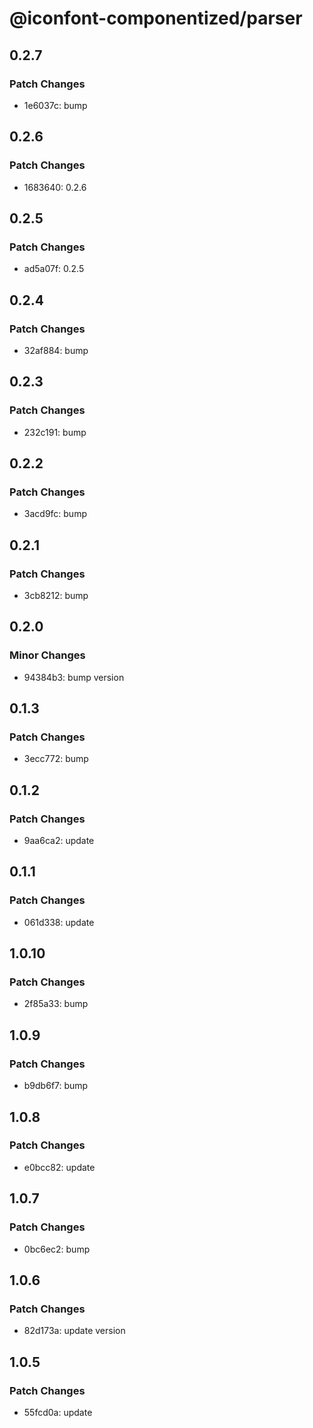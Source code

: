 # @iconfont-componentized/parser

## 0.2.7

### Patch Changes

-   1e6037c: bump

## 0.2.6

### Patch Changes

-   1683640: 0.2.6

## 0.2.5

### Patch Changes

-   ad5a07f: 0.2.5

## 0.2.4

### Patch Changes

-   32af884: bump

## 0.2.3

### Patch Changes

-   232c191: bump

## 0.2.2

### Patch Changes

-   3acd9fc: bump

## 0.2.1

### Patch Changes

-   3cb8212: bump

## 0.2.0

### Minor Changes

-   94384b3: bump version

## 0.1.3

### Patch Changes

-   3ecc772: bump

## 0.1.2

### Patch Changes

-   9aa6ca2: update

## 0.1.1

### Patch Changes

-   061d338: update

## 1.0.10

### Patch Changes

-   2f85a33: bump

## 1.0.9

### Patch Changes

-   b9db6f7: bump

## 1.0.8

### Patch Changes

-   e0bcc82: update

## 1.0.7

### Patch Changes

-   0bc6ec2: bump

## 1.0.6

### Patch Changes

-   82d173a: update version

## 1.0.5

### Patch Changes

-   55fcd0a: update
